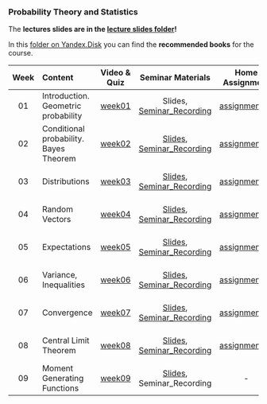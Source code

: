 ### Probability Theory and Statistics

The **lectures slides are in the [lecture slides folder](../master/lecture_slides)!**

In this [folder on Yandex.Disk](https://yadi.sk/d/RRTLIiDJaizIhw) you can find the **recommended books** for the course.

| Week   | Content                | Video & Quiz | Seminar Materials | Home Assignment | Deadline |
|:------:|:-----------------------|:-------:|:-------:|:-------------------:|:------------------:|
| 01     | Introduction. Geometric probability  | [week01](https://oninemipt.teachbase.ru/course_sessions/261335) | Slides, [Seminar_Recording](https://youtu.be/H3s1ou_p45M) | [assignment01](../master/homeworks/assignment01) |  22.10.2020 10:00 GMT+3 |
| 02     | Conditional probability. Bayes Theorem | [week02](https://oninemipt.teachbase.ru/course_sessions/263749) | [Slides](../master/slides/Week02_Slides.pdf), [Seminar_Recording](https://youtu.be/5znRQgLdnWg) | [assignment02](https://github.com/girafe-ai/msai-statistics/tree/main/homeworks/assignment02) | 30.10.2020 10:00 GMT+3 |
| 03     | Distributions | [week03](https://go.teachbase.ru/course_sessions/263784) | [Slides](../master/slides/Week03_Slides.pdf), [Seminar_Recording](https://youtu.be/uDsqWNevl5E) | [assignment03](https://github.com/girafe-ai/msai-statistics/tree/main/homeworks/assignment03)  | 06.11.2020 10:00 GMT+3 |
| 04     | Random Vectors | [week04](https://go.teachbase.ru/course_sessions/263783) | [Slides](../master/slides/Week04_Slides.pdf), [Seminar_Recording](https://youtu.be/PQL4dEopzcw) | [assignment04](https://github.com/girafe-ai/msai-statistics/tree/main/homeworks/assignment04) | 13.11.2020 10:00 GMT+3 |
| 05     | Expectations | [week05](https://go.teachbase.ru/course_sessions/263782) | [Slides](../master/slides/Week05_Slides.pdf), [Seminar_Recording](https://youtu.be/nXKEaM8syKk) | [assignment05](../master/homeworks/assignment05) | 27.11.2020 10:00 GMT+3 |
| 06     | Variance, Inequalities | [week06](https://go.teachbase.ru/course_sessions/277508) | [Slides](../master/slides/Week06_Slides.pdf), [Seminar_Recording](https://youtu.be/WXuASkHOjWg) | [assignment06](../master/homeworks/assignment06) | 04.12.2020 10:00 GMT+3 |
| 07     | Convergence | [week07](https://go.teachbase.ru/course_sessions/277509) | [Slides](../master/slides/Week07_Slides.pdf), [Seminar_Recording](https://youtu.be/BQEjUsfB7jM) | [assignment07](../master/homeworks/assignment07) | 11.12.2020 10:00 GMT+3 |
| 08     | Central Limit Theorem | [week08](https://go.teachbase.ru/course_sessions/277510) | [Slides](../master/slides/Week08_Slides.pdf), [Seminar_Recording](https://youtu.be/crLJFR6Rum8) | [assignment08](../master/homeworks/assignment08) | 18.12.2020 10:00 GMT+3 |
| 09     | Moment Generating Functions | [week09](https://go.teachbase.ru/course_sessions/283809) | [Slides](../master/slides/Week09_Slides.pdf), Seminar_Recording | - | - |
